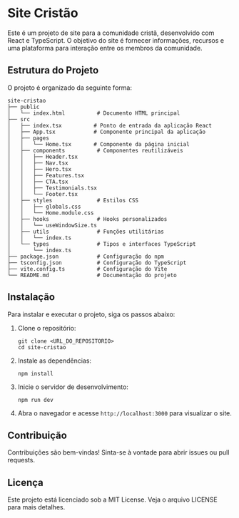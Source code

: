 # Site Cristão

Este é um projeto de site para a comunidade cristã, desenvolvido com React e TypeScript. O objetivo do site é fornecer informações, recursos e uma plataforma para interação entre os membros da comunidade.

## Estrutura do Projeto

O projeto é organizado da seguinte forma:

```
site-cristao
├── public
│   └── index.html          # Documento HTML principal
├── src
│   ├── index.tsx          # Ponto de entrada da aplicação React
│   ├── App.tsx            # Componente principal da aplicação
│   ├── pages
│   │   └── Home.tsx       # Componente da página inicial
│   ├── components          # Componentes reutilizáveis
│   │   ├── Header.tsx
│   │   ├── Nav.tsx
│   │   ├── Hero.tsx
│   │   ├── Features.tsx
│   │   ├── CTA.tsx
│   │   ├── Testimonials.tsx
│   │   └── Footer.tsx
│   ├── styles              # Estilos CSS
│   │   ├── globals.css
│   │   └── Home.module.css
│   ├── hooks               # Hooks personalizados
│   │   └── useWindowSize.ts
│   ├── utils               # Funções utilitárias
│   │   └── index.ts
│   └── types               # Tipos e interfaces TypeScript
│       └── index.ts
├── package.json            # Configuração do npm
├── tsconfig.json           # Configuração do TypeScript
├── vite.config.ts          # Configuração do Vite
└── README.md               # Documentação do projeto
```

## Instalação

Para instalar e executar o projeto, siga os passos abaixo:

1. Clone o repositório:
   ```
   git clone <URL_DO_REPOSITORIO>
   cd site-cristao
   ```

2. Instale as dependências:
   ```
   npm install
   ```

3. Inicie o servidor de desenvolvimento:
   ```
   npm run dev
   ```

4. Abra o navegador e acesse `http://localhost:3000` para visualizar o site.

## Contribuição

Contribuições são bem-vindas! Sinta-se à vontade para abrir issues ou pull requests.

## Licença

Este projeto está licenciado sob a MIT License. Veja o arquivo LICENSE para mais detalhes.
